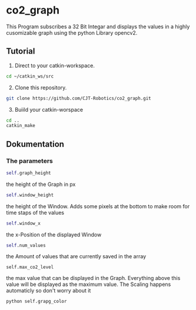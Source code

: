 # co2_graph
This Program subscribes a 32 Bit Integar and displays the values in a highly cusomizable graph using the python Library opencv2.

## Tutorial

  1. Direct to your catkin-workspace.
  ```bash
  cd ~/catkin_ws/src
  ```
  2. Clone this repository.
  ```bash
  git clone https://github.com/CJT-Robotics/co2_graph.git
  ```
  3. Buiild your catkin-worspace
  ```bash
  cd ..
  catkin_make
  ```
  
## Dokumentation
  ### The parameters
  ```python
  self.graph_height
  ```
  the height of the Graph in px
  
  ```python
  self.window_height
  ```
  the height of the Window. Adds some pixels at the bottom to make room for time staps of the values
  
  ```python
  self.window_x
  ```
  the x-Position of the displayed Window
  
  ```python
  self.num_values
  ```
  the Amount of values that are currently saved in the array
  
  ```pyhton
  self.max_co2_level
  ```
  the max value that can be displayed in the Graph. Everything above this value will be displayed as the maximum value. The Scaling happens automaticly so don't worry about it
  
  ``python
  self.grapg_color
  ``
  
